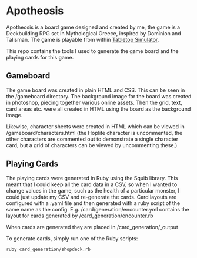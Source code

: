 # Apotheosis
Apotheosis is a board game designed and created by me, the game is a Deckbuilding RPG set in Mythological Greece, inspired by Dominion and Talisman. The game is playable from within [Tabletop Simulator](https://steamcommunity.com/sharedfiles/filedetails/?id=2108156755).  

This repo contains the tools I used to generate the game board and the playing cards for this game.  

## Gameboard
The game board was created in plain HTML and CSS. This can be seen in the /gameboard directory. The background image for the board was created in photoshop, piecing together various online assets. Then the grid, text, card areas etc. were all created in HTML using the board as the background image.

Likewise, character sheets were created in HTML which can be viewed in /gameboard/characters.html (the Hoplite character is uncommented, the other characters are commented out to demonstrate a single character card, but a grid of characters can be viewed by uncommenting these.)

## Playing Cards
The playing cards were generated in Ruby using the Squib library. This meant that I could keep all the card data in a CSV, so when I wanted to change values in the game, such as the health of a particular monster, I could just update my CSV and re-generate the cards. Card layouts are configured with a .yaml file and then generated with a ruby script of the same name as the config. E.g. /card/generation/encounter.yml contains the layout for cards generated by /card_generation/encounter.rb

When cards are generated they are placed in /card_generation/_output  

To generate cards, simply run one of the Ruby scripts:
```bash
ruby card_generation/shopdeck.rb
```